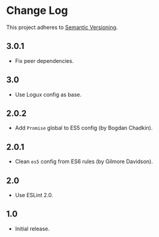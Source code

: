 # Change Log
This project adheres to [Semantic Versioning](http://semver.org/).

## 3.0.1
* Fix peer dependencies.

## 3.0
* Use Logux config as base.

## 2.0.2
* Add `Promise` global to ES5 config (by Bogdan Chadkin).

## 2.0.1
* Clean `es5` config from ES6 rules (by Gilmore Davidson).

## 2.0
* Use ESLint 2.0.

## 1.0
* Initial release.
